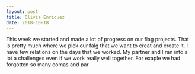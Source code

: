 ```yaml
---
layout: post
title: Olivia Enriquez
date: 2018-10-18
---
```


This week we started and made a lot of progress on our flag projects. That is pretty much where we pick our falg that we want to creat and create it. I have few relations on the days that we worked. My partner and I ran into a lot a challenges even if we work really well together. For exaple we had forgotten so many comas and par
